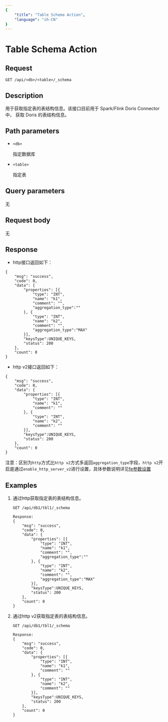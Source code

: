 ```yaml
---
{
    "title": "Table Schema Action",
    "language": "zh-CN"
}
---
```


<!-- 
Licensed to the Apache Software Foundation (ASF) under one
or more contributor license agreements.  See the NOTICE file
distributed with this work for additional information
regarding copyright ownership.  The ASF licenses this file
to you under the Apache License, Version 2.0 (the
"License"); you may not use this file except in compliance
with the License.  You may obtain a copy of the License at

  http://www.apache.org/licenses/LICENSE-2.0

Unless required by applicable law or agreed to in writing,
software distributed under the License is distributed on an
"AS IS" BASIS, WITHOUT WARRANTIES OR CONDITIONS OF ANY
KIND, either express or implied.  See the License for the
specific language governing permissions and limitations
under the License.
-->

# Table Schema Action

## Request

`GET /api/<db>/<table>/_schema`

## Description

用于获取指定表的表结构信息。该接口目前用于 Spark/Flink Doris Connector 中， 获取 Doris 的表结构信息。
    
## Path parameters

* `<db>`

    指定数据库

* `<table>`

    指定表

## Query parameters

无

## Request body

无

## Response
* http接口返回如下：
```
{
	"msg": "success",
	"code": 0,
	"data": {
		"properties": [{
			"type": "INT",
			"name": "k1",
			"comment": "",
			"aggregation_type":""
		}, {
			"type": "INT",
			"name": "k2",
			"comment": "",
			"aggregation_type":"MAX"
		}],
		"keysType":UNIQUE_KEYS,
		"status": 200
	},
	"count": 0
}
```
* http v2接口返回如下：
```
{
	"msg": "success",
	"code": 0,
	"data": {
		"properties": [{
			"type": "INT",
			"name": "k1",
			"comment": ""
		}, {
			"type": "INT",
			"name": "k2",
			"comment": ""
		}],
		"keysType":UNIQUE_KEYS,
		"status": 200
	},
	"count": 0
}
```
注意：区别为`http`方式比`http v2`方式多返回`aggregation_type`字段，`http v2`开启是通过`enable_http_server_v2`进行设置，具体参数说明详见[fe参数设置](https://doris.apache.org/zh-CN/administrator-guide/config/fe_config.html)

## Examples

1. 通过http获取指定表的表结构信息。

    ```
    GET /api/db1/tbl1/_schema
    
    Response:
    {
    	"msg": "success",
    	"code": 0,
    	"data": {
    		"properties": [{
    			"type": "INT",
    			"name": "k1",
    			"comment": "",
    			"aggregation_type":""
    		}, {
    			"type": "INT",
    			"name": "k2",
    			"comment": "",
    			"aggregation_type":"MAX"
    		}],
    		"keysType":UNIQUE_KEYS,
    		"status": 200
    	},
    	"count": 0
    }
    ```
2. 通过http v2获取指定表的表结构信息。

    ```
    GET /api/db1/tbl1/_schema
    
    Response:
    {
    	"msg": "success",
    	"code": 0,
    	"data": {
    		"properties": [{
    			"type": "INT",
    			"name": "k1",
    			"comment": ""
    		}, {
    			"type": "INT",
    			"name": "k2",
    			"comment": ""
    		}],
    		"keysType":UNIQUE_KEYS,
    		"status": 200
    	},
    	"count": 0
    }
    ```  
